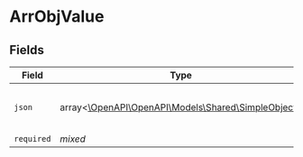 # ArrObjValue


## Fields

| Field                                                                                     | Type                                                                                      | Required                                                                                  | Description                                                                               | Example                                                                                   |
| ----------------------------------------------------------------------------------------- | ----------------------------------------------------------------------------------------- | ----------------------------------------------------------------------------------------- | ----------------------------------------------------------------------------------------- | ----------------------------------------------------------------------------------------- |
| `json`                                                                                    | array<[\OpenAPI\OpenAPI\Models\Shared\SimpleObject](../../Models/Shared/SimpleObject.md)> | :heavy_minus_sign:                                                                        | N/A                                                                                       | [<br/>"...",<br/>"..."<br/>]                                                              |
| `required`                                                                                | *mixed*                                                                                   | :heavy_minus_sign:                                                                        | N/A                                                                                       |                                                                                           |